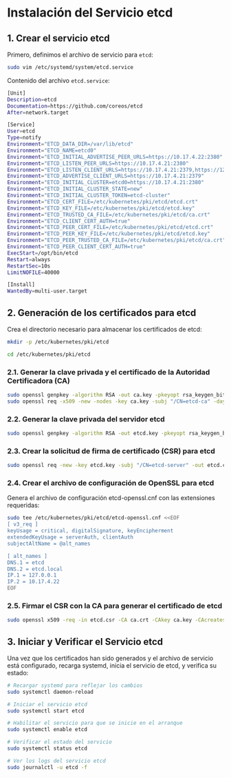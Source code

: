 # Instalación del Servicio etcd

## 1. Crear el servicio etcd

Primero, definimos el archivo de servicio para `etcd`:

```bash
sudo vim /etc/systemd/system/etcd.service
```

Contenido del archivo `etcd.service`:

```bash
[Unit]
Description=etcd
Documentation=https://github.com/coreos/etcd
After=network.target

[Service]
User=etcd
Type=notify
Environment="ETCD_DATA_DIR=/var/lib/etcd"
Environment="ETCD_NAME=etcd0"
Environment="ETCD_INITIAL_ADVERTISE_PEER_URLS=https://10.17.4.22:2380"
Environment="ETCD_LISTEN_PEER_URLS=https://10.17.4.21:2380"
Environment="ETCD_LISTEN_CLIENT_URLS=https://10.17.4.21:2379,https://127.0.0.1:2379"
Environment="ETCD_ADVERTISE_CLIENT_URLS=https://10.17.4.21:2379"
Environment="ETCD_INITIAL_CLUSTER=etcd0=https://10.17.4.21:2380"
Environment="ETCD_INITIAL_CLUSTER_STATE=new"
Environment="ETCD_INITIAL_CLUSTER_TOKEN=etcd-cluster"
Environment="ETCD_CERT_FILE=/etc/kubernetes/pki/etcd/etcd.crt"
Environment="ETCD_KEY_FILE=/etc/kubernetes/pki/etcd/etcd.key"
Environment="ETCD_TRUSTED_CA_FILE=/etc/kubernetes/pki/etcd/ca.crt"
Environment="ETCD_CLIENT_CERT_AUTH=true"
Environment="ETCD_PEER_CERT_FILE=/etc/kubernetes/pki/etcd/etcd.crt"
Environment="ETCD_PEER_KEY_FILE=/etc/kubernetes/pki/etcd/etcd.key"
Environment="ETCD_PEER_TRUSTED_CA_FILE=/etc/kubernetes/pki/etcd/ca.crt"
Environment="ETCD_PEER_CLIENT_CERT_AUTH=true"
ExecStart=/opt/bin/etcd
Restart=always
RestartSec=10s
LimitNOFILE=40000

[Install]
WantedBy=multi-user.target
```

## 2. Generación de los certificados para etcd

Crea el directorio necesario para almacenar los certificados de etcd:

```bash
mkdir -p /etc/kubernetes/pki/etcd

cd /etc/kubernetes/pki/etcd
```

### 2.1. Generar la clave privada y el certificado de la Autoridad Certificadora (CA)



```bash
sudo openssl genpkey -algorithm RSA -out ca.key -pkeyopt rsa_keygen_bits:2048
sudo openssl req -x509 -new -nodes -key ca.key -subj "/CN=etcd-ca" -days 3650 -out ca.crt
```


### 2.2. Generar la clave privada del servidor etcd

```bash
sudo openssl genpkey -algorithm RSA -out etcd.key -pkeyopt rsa_keygen_bits:2048
```

### 2.3. Crear la solicitud de firma de certificado (CSR) para etcd

```bash
sudo openssl req -new -key etcd.key -subj "/CN=etcd-server" -out etcd.csr
```


### 2.4. Crear el archivo de configuración de OpenSSL para etcd

Genera el archivo de configuración etcd-openssl.cnf con las extensiones requeridas:

```bash
sudo tee /etc/kubernetes/pki/etcd/etcd-openssl.cnf <<EOF
[ v3_req ]
keyUsage = critical, digitalSignature, keyEncipherment
extendedKeyUsage = serverAuth, clientAuth
subjectAltName = @alt_names

[ alt_names ]
DNS.1 = etcd
DNS.2 = etcd.local
IP.1 = 127.0.0.1
IP.2 = 10.17.4.22
EOF
```

### 2.5. Firmar el CSR con la CA para generar el certificado de etcd


```bash
sudo openssl x509 -req -in etcd.csr -CA ca.crt -CAkey ca.key -CAcreateserial -out etcd.crt -days 365 -extensions v3_req -extfile etcd-openssl.cnf
```


## 3. Iniciar y Verificar el Servicio etcd

Una vez que los certificados han sido generados y el archivo de servicio está configurado, recarga systemd, inicia el servicio de etcd, y verifica su estado:

```bash
# Recargar systemd para reflejar los cambios
sudo systemctl daemon-reload

# Iniciar el servicio etcd
sudo systemctl start etcd

# Habilitar el servicio para que se inicie en el arranque
sudo systemctl enable etcd

# Verificar el estado del servicio
sudo systemctl status etcd

# Ver los logs del servicio etcd
sudo journalctl -u etcd -f
```